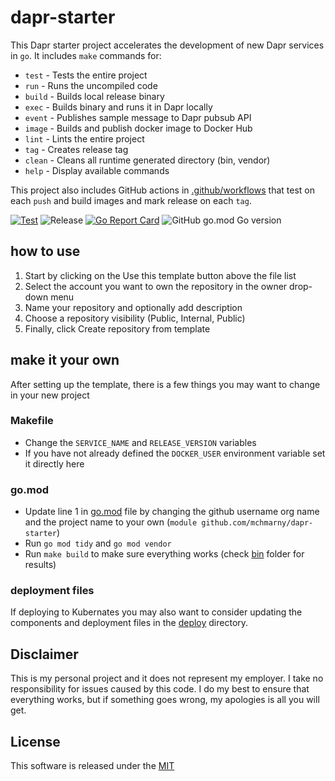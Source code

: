 # dapr-starter

This Dapr starter project accelerates the development of new Dapr services in `go`. It includes `make` commands for: 

* `test`  - Tests the entire project
* `run`   - Runs the uncompiled code
* `build` - Builds local release binary
* `exec`  - Builds binary and runs it in Dapr locally
* `event` - Publishes sample message to Dapr pubsub API
* `image` - Builds and publish docker image to Docker Hub
* `lint`  - Lints the entire project
* `tag`   - Creates release tag
* `clean` - Cleans all runtime generated directory (bin, vendor)
* `help`  - Display available commands

This project also includes GitHub actions in [.github/workflows](.github/workflows) that test on each `push` and build images and mark release on each `tag`. 

[![Test](https://github.com/mchmarny/dapr-starter/workflows/Test/badge.svg)](https://github.com/mchmarny/dapr-starter/actions?query=workflow%3ATest) ![Release](https://github.com/mchmarny/dapr-starter/workflows/Release/badge.svg?branch=master) [![Go Report Card](https://goreportcard.com/badge/github.com/mchmarny/dapr-starter)](https://goreportcard.com/report/github.com/mchmarny/dapr-starter) ![GitHub go.mod Go version](https://img.shields.io/github/go-mod/go-version/mchmarny/dapr-starter)

## how to use

1. Start by clicking on the Use this template button above the file list
2. Select the account you want to own the repository in the owner drop-down menu
3. Name your repository and optionally add description
4. Choose a repository visibility (Public, Internal, Public)
5. Finally, click Create repository from template

## make it your own 

After setting up the template, there is a few things you may want to change in your new project

### Makefile

* Change the `SERVICE_NAME` and `RELEASE_VERSION` variables
* If you have not already defined the `DOCKER_USER` environment variable set it directly here

### go.mod

* Update line 1 in [go.mod](go.mod) file by changing the github username org name and the project name to your own (`module github.com/mchmarny/dapr-starter`)
* Run `go mod tidy` and `go mod vendor`
* Run `make build` to make sure everything works (check [bin](bin) folder for results)

### deployment files

If deploying to Kubernates you may also want to consider updating the components and deployment files in the [deploy](deploy) directory. 

## Disclaimer

This is my personal project and it does not represent my employer. I take no responsibility for issues caused by this code. I do my best to ensure that everything works, but if something goes wrong, my apologies is all you will get.

## License

This software is released under the [MIT](./LICENSE)
